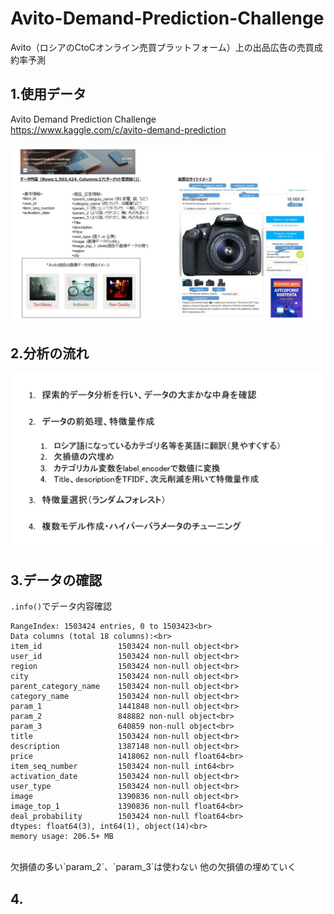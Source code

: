 # Avito-Demand-Prediction-Challenge<br>
Avito（ロシアのCtoCオンライン売買プラットフォーム）上の出品広告の売買成約率予測<br>
## 1.使用データ <br>
Avito Demand Prediction Challenge<br>
https://www.kaggle.com/c/avito-demand-prediction<br>
<br>
<img src="Images/2.Avito.jpg"><br>
## 2.分析の流れ <br>
<img src="Images/3.Avito.jpg"><br>

## 3.データの確認 <br>

`.info()`でデータ内容確認
<br>

```<class 'pandas.core.frame.DataFrame'><br>
RangeIndex: 1503424 entries, 0 to 1503423<br>
Data columns (total 18 columns):<br>
item_id                 1503424 non-null object<br>
user_id                 1503424 non-null object<br>
region                  1503424 non-null object<br>
city                    1503424 non-null object<br>
parent_category_name    1503424 non-null object<br>
category_name           1503424 non-null object<br>
param_1                 1441848 non-null object<br>
param_2                 848882 non-null object<br>
param_3                 640859 non-null object<br>
title                   1503424 non-null object<br>
description             1387148 non-null object<br>
price                   1418062 non-null float64<br>
item_seq_number         1503424 non-null int64<br>
activation_date         1503424 non-null object<br>
user_type               1503424 non-null object<br>
image                   1390836 non-null object<br>
image_top_1             1390836 non-null float64<br>
deal_probability        1503424 non-null float64<br>
dtypes: float64(3), int64(1), object(14)<br>
memory usage: 206.5+ MB

```
<br>
欠損値の多い`param_2`、`param_3`は使わない
他の欠損値の埋めていく<br>

## 4.
